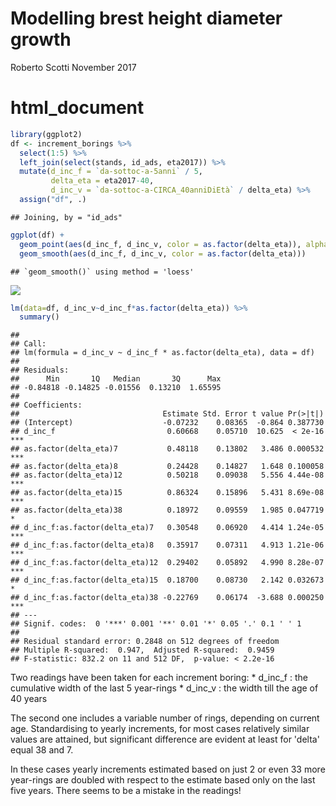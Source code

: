 Modelling brest height diameter growth
================
Roberto Scotti
November 2017

html\_document
==============

``` r
library(ggplot2)
df <- increment_borings %>%
  select(1:5) %>%
  left_join(select(stands, id_ads, eta2017)) %>%
  mutate(d_inc_f = `da-sottoc-a-5anni` / 5,
         delta_eta = eta2017-40,
         d_inc_v = `da-sottoc-a-CIRCA_40anniDiEtà` / delta_eta) %>%
  assign("df", .)
```

    ## Joining, by = "id_ads"

``` r
ggplot(df) + 
  geom_point(aes(d_inc_f, d_inc_v, color = as.factor(delta_eta)), alpha = .3) +
  geom_smooth(aes(d_inc_f, d_inc_v, color = as.factor(delta_eta)))
```

    ## `geom_smooth()` using method = 'loess'

![](StudioPerInc_d130_files/figure-markdown_github-ascii_identifiers/visualize-1.png)

``` r
lm(data=df, d_inc_v~d_inc_f*as.factor(delta_eta)) %>%
  summary()
```

    ## 
    ## Call:
    ## lm(formula = d_inc_v ~ d_inc_f * as.factor(delta_eta), data = df)
    ## 
    ## Residuals:
    ##      Min       1Q   Median       3Q      Max 
    ## -0.84818 -0.14825 -0.01556  0.13210  1.65595 
    ## 
    ## Coefficients:
    ##                                Estimate Std. Error t value Pr(>|t|)    
    ## (Intercept)                    -0.07232    0.08365  -0.864 0.387730    
    ## d_inc_f                         0.60668    0.05710  10.625  < 2e-16 ***
    ## as.factor(delta_eta)7           0.48118    0.13802   3.486 0.000532 ***
    ## as.factor(delta_eta)8           0.24428    0.14827   1.648 0.100058    
    ## as.factor(delta_eta)12          0.50218    0.09038   5.556 4.44e-08 ***
    ## as.factor(delta_eta)15          0.86324    0.15896   5.431 8.69e-08 ***
    ## as.factor(delta_eta)38          0.18972    0.09559   1.985 0.047719 *  
    ## d_inc_f:as.factor(delta_eta)7   0.30548    0.06920   4.414 1.24e-05 ***
    ## d_inc_f:as.factor(delta_eta)8   0.35917    0.07311   4.913 1.21e-06 ***
    ## d_inc_f:as.factor(delta_eta)12  0.29402    0.05892   4.990 8.28e-07 ***
    ## d_inc_f:as.factor(delta_eta)15  0.18700    0.08730   2.142 0.032673 *  
    ## d_inc_f:as.factor(delta_eta)38 -0.22769    0.06174  -3.688 0.000250 ***
    ## ---
    ## Signif. codes:  0 '***' 0.001 '**' 0.01 '*' 0.05 '.' 0.1 ' ' 1
    ## 
    ## Residual standard error: 0.2848 on 512 degrees of freedom
    ## Multiple R-squared:  0.947,  Adjusted R-squared:  0.9459 
    ## F-statistic: 832.2 on 11 and 512 DF,  p-value: < 2.2e-16

Two readings have been taken for each increment boring: \* d\_inc\_f : the cumulative width of the last 5 year-rings \* d\_inc\_v : the width till the age of 40 years

The second one includes a variable number of rings, depending on current age. Standardising to yearly increments, for most cases relatively similar values are attained, but significant difference are evident at least for 'delta' equal 38 and 7.

In these cases yearly increments estimated based on just 2 or even 33 more year-rings are doubled with respect to the estimate based only on the last five years. There seems to be a mistake in the readings!
